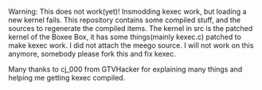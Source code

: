 Warning: This does not work(yet)! Insmodding kexec work, but loading a new kernel fails.
This repository contains some compiled stuff, and the sources to regenerate the compiled items.
The kernel in src is the patched kernel of the Boxee Box, it has some things(mainly kexec.c) patched to make kexec work.
I did not attach the meego source.
I will not work on this anymore, somebody please fork this and fix kexec.

Many thanks to cj_000 from GTVHacker for explaining many things and helping me getting kexec compiled.
